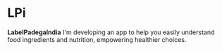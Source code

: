 # LPi
**LabelPadegaIndia**
I'm developing an app to help you easily understand food ingredients and nutrition, empowering healthier choices.

